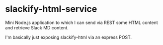 # slackify-html-service
Mini Node.js application to which I can send via REST some HTML content and retrieve Slack MD content.

I'm basically just exposing slackify-html via an express POST.

